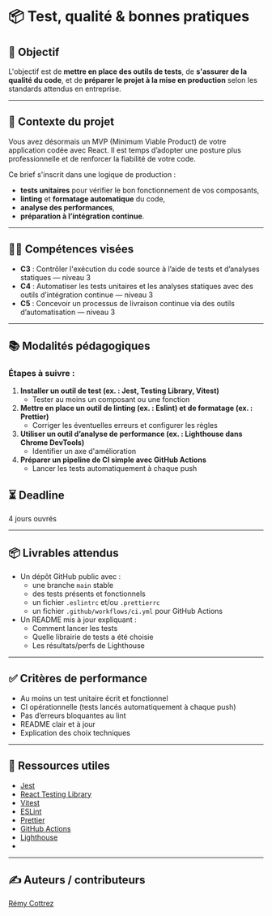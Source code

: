 # 📦 Test, qualité & bonnes pratiques

## 🎯 Objectif
L'objectif est de **mettre en place des outils de tests**, de **s'assurer de la qualité du code**, et de **préparer le projet à la mise en production** selon les standards attendus en entreprise.

---

## 🧭 Contexte du projet
Vous avez désormais un MVP (Minimum Viable Product) de votre application codée avec React. Il est temps d’adopter une posture plus professionnelle et de renforcer la fiabilité de votre code.

Ce brief s'inscrit dans une logique de production : 
- **tests unitaires** pour vérifier le bon fonctionnement de vos composants,
- **linting** et **formatage automatique** du code,
- **analyse des performances**,
- **préparation à l’intégration continue**.

---

## 👩‍💻 Compétences visées
- **C3** : Contrôler l'exécution du code source à l’aide de tests et d’analyses statiques — niveau 3
- **C4** : Automatiser les tests unitaires et les analyses statiques avec des outils d’intégration continue — niveau 3
- **C5** : Concevoir un processus de livraison continue via des outils d’automatisation — niveau 3

---

## 📚 Modalités pédagogiques

### Étapes à suivre :
1. **Installer un outil de test (ex. : Jest, Testing Library, Vitest)**  
   - Tester au moins un composant ou une fonction
2. **Mettre en place un outil de linting (ex. : Eslint) et de formatage (ex. : Prettier)**
   - Corriger les éventuelles erreurs et configurer les règles
3. **Utiliser un outil d’analyse de performance (ex. : Lighthouse dans Chrome DevTools)**
   - Identifier un axe d'amélioration
4. **Préparer un pipeline de CI simple avec GitHub Actions**
   - Lancer les tests automatiquement à chaque push

## ⏳ Deadline
4 jours ouvrés

---

## 📦 Livrables attendus
- Un dépôt GitHub public avec :
  - une branche `main` stable
  - des tests présents et fonctionnels
  - un fichier `.eslintrc` et/ou `.prettierrc`
  - un fichier `.github/workflows/ci.yml` pour GitHub Actions
- Un README mis à jour expliquant :
  - Comment lancer les tests
  - Quelle librairie de tests a été choisie
  - Les résultats/perfs de Lighthouse

---

## ✅ Critères de performance
- Au moins un test unitaire écrit et fonctionnel
- CI opérationnelle (tests lancés automatiquement à chaque push)
- Pas d’erreurs bloquantes au lint
- README clair et à jour
- Explication des choix techniques

---

## 🔗 Ressources utiles
- [Jest](https://jestjs.io/)
- [React Testing Library](https://testing-library.com/docs/react-testing-library/intro/)
- [Vitest](https://vitest.dev/)
- [ESLint](https://eslint.org/)
- [Prettier](https://prettier.io/)
- [GitHub Actions](https://docs.github.com/en/actions)
- [Lighthouse](https://developer.chrome.com/docs/lighthouse/overview/)
- 
---

## ✍️ Auteurs / contributeurs

[Rémy Cottrez](https://github.com/Azur-tsx)
